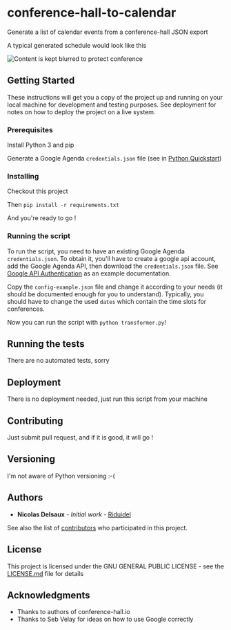 # conference-hall-to-calendar
Generate a list of calendar events from a conference-hall JSON export

A typical generated schedule would look like this

![Content is kept blurred to protect conference](example.png)

## Getting Started

These instructions will get you a copy of the project up and running on your local machine for development and testing purposes. See deployment for notes on how to deploy the project on a live system.

### Prerequisites

Install Python 3 and pip

Generate a Google Agenda `credentials.json` file (see in [Python Quickstart](https://developers.google.com/calendar/quickstart/python))

### Installing

Checkout this project

Then `pip install -r requirements.txt`

And you're ready to go !

### Running the script

To run the script, you need to have an existing Google Agenda `credentials.json`.
To obtain it, you'll have to create a google api account, add the Google Agenda API, then download the `credentials.json` file.
See [Google API Authentication](https://flaviocopes.com/google-api-authentication/) as an example documentation.

Copy the `config-example.json` file and change it according to your needs (it should be documented enough for you to understand).
Typically, you should have to change the used `dates` which contain the time slots for conferences.

Now you can run the script with `python transformer.py`!

## Running the tests

There are no automated tests, sorry

## Deployment

There is no deployment needed, just run this script from your machine

## Contributing

Just submit pull request, and if it is good, it will go !

## Versioning

I'm not aware of Python versioning :-(

## Authors

* **Nicolas Delsaux** - *Initial work* - [Riduidel](https://github.com/Riduidel)

See also the list of [contributors](https://github.com/Zenika/conference-hall-to-calendar/graphs/contributors) who participated in this project.

## License

This project is licensed under the GNU GENERAL PUBLIC LICENSE - see the [LICENSE.md](LICENSE.md) file for details

## Acknowledgments

* Thanks to authors of conference-hall.io
* Thanks to Seb Velay for ideas on how to use Google correctly

